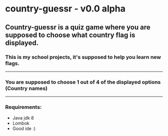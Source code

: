 # country-guessr - v0.0 alpha

## Country-guessr is a quiz game where you are supposed to choose what country flag is displayed.
### This is my school projects, it's supposed to help you learn new flags.
---
### You are supposed to choose 1 out of 4 of the displayed options (Country names)
---
### Requirements:
 - Java jdk 8
 - Lombok
 - Good ide :)
